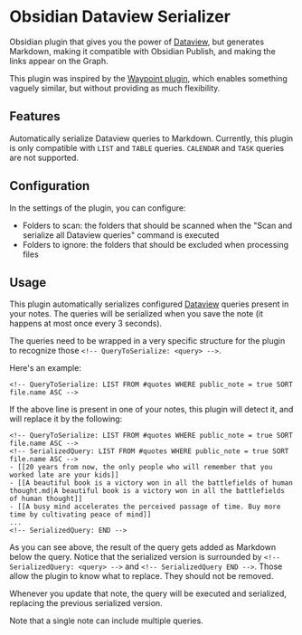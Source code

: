 # Obsidian Dataview Serializer

Obsidian plugin that gives you the power of [Dataview](https://github.com/blacksmithgu/obsidian-dataview), but generates Markdown, making it compatible with Obsidian Publish, and making the links appear on the Graph.

This plugin was inspired by the [Waypoint plugin](https://github.com/IdreesInc/Waypoint), which enables something vaguely similar, but without providing as much flexibility.

## Features

Automatically serialize Dataview queries to Markdown. Currently, this plugin is only compatible with `LIST` and `TABLE` queries. `CALENDAR` and `TASK` queries are not supported.

## Configuration

In the settings of the plugin, you can configure:

- Folders to scan: the folders that should be scanned when the "Scan and serialize all Dataview queries" command is executed
- Folders to ignore: the folders that should be excluded when processing files

## Usage

This plugin automatically serializes configured [Dataview](https://github.com/blacksmithgu/obsidian-dataview) queries present in your notes. The queries will be serialized when you save the note (it happens at most once every 3 seconds).

The queries need to be wrapped in a very specific structure for the plugin to recognize those `<!-- QueryToSerialize: <query> -->`.

Here's an example:

`<!-- QueryToSerialize: LIST FROM #quotes WHERE public_note = true SORT file.name ASC -->`

If the above line is present in one of your notes, this plugin will detect it, and will replace it by the following:

```
<!-- QueryToSerialize: LIST FROM #quotes WHERE public_note = true SORT file.name ASC -->
<!-- SerializedQuery: LIST FROM #quotes WHERE public_note = true SORT file.name ASC -->
- [[20 years from now, the only people who will remember that you worked late are your kids]]
- [[A beautiful book is a victory won in all the battlefields of human thought.md|A beautiful book is a victory won in all the battlefields of human thought]]
- [[A busy mind accelerates the perceived passage of time. Buy more time by cultivating peace of mind]]
...
<!-- SerializedQuery: END -->
```

As you can see above, the result of the query gets added as Markdown below the query. Notice that the serialized version is surrounded by `<!-- SerializedQuery: <query> -->` and `<!-- SerializedQuery END -->`. Those allow the plugin to know what to replace. They should not be removed.

Whenever you update that note, the query will be executed and serialized, replacing the previous serialized version.

Note that a single note can include multiple queries.

